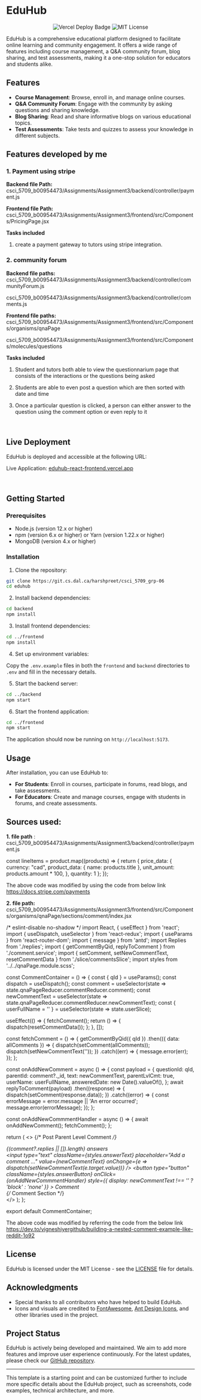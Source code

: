 # EduHub

<p align="center">
    <img src="https://therealsujitk-vercel-badge.vercel.app/?app=eduhub-react-frontend&root=frontend" alt="Vercel Deploy Badge">
    <img src="https://img.shields.io/badge/license-MIT-blue.svg" alt="MIT License">
</p>

EduHub is a comprehensive educational platform designed to facilitate online learning and community engagement. It offers a wide range of features including course management, a Q&A community forum, blog sharing, and test assessments, making it a one-stop solution for educators and students alike.

## Features

- **Course Management**: Browse, enroll in, and manage online courses.
- **Q&A Community Forum**: Engage with the community by asking questions and sharing knowledge.
- **Blog Sharing**: Read and share informative blogs on various educational topics.
- **Test Assessments**: Take tests and quizzes to assess your knowledge in different subjects.


## Features developed by me
### 1. Payment using stripe
**Backend file Path:** csci_5709_b00954473/Assignments/Assignment3/backend/controller/payment.js

**Frontend file Path:** csci_5709_b00954473/Assignments/Assignment3/frontend/src/Components/PricingPage.jsx

**Tasks included**
1. create a payment gateway to tutors using stripe integration.

### 2. community forum
**Backend file paths:** csci_5709_b00954473/Assignments/Assignment3/backend/controller/communityForum.js

csci_5709_b00954473/Assignments/Assignment3/backend/controller/comments.js

**Frontend file paths:** csci_5709_b00954473/Assignments/Assignment3/frontend/src/Components/organisms/qnaPage

csci_5709_b00954473/Assignments/Assignment3/frontend/src/Components/molecules/questions

**Tasks included**
1. Student and tutors both able to view the questionnarium page that consists of the interactions or the questions being asked

2. Students are able to even post a question which are then sorted with date and time

3. Once a particular question is clicked, a person can either answer to the question using the comment option or even reply to it

<br>

## Live Deployment
EduHub is deployed and accessible at the following URL:

Live Application: [eduhub-react-frontend.vercel.app](url) 

<br>

## Getting Started

### Prerequisites

- Node.js (version 12.x or higher)
- npm (version 6.x or higher) or Yarn (version 1.22.x or higher)
- MongoDB (version 4.x or higher)

### Installation

1. Clone the repository:

```bash
git clone https://git.cs.dal.ca/harshpreet/csci_5709_grp-06
cd eduhub
```

2. Install backend dependencies:

```bash
cd backend
npm install
```

3. Install frontend dependencies:

```bash
cd ../frontend
npm install
```

4. Set up environment variables:

Copy the `.env.example` files in both the `frontend` and `backend` directories to `.env` and fill in the necessary details.

5. Start the backend server:

```bash
cd ../backend
npm start
```

6. Start the frontend application:

```bash
cd ../frontend
npm start
```

The application should now be running on `http://localhost:5173`.

## Usage

After installation, you can use EduHub to:

- **For Students**: Enroll in courses, participate in forums, read blogs, and take assessments.
- **For Educators**: Create and manage courses, engage with students in forums, and create assessments.

<!-- ## Contributing

We welcome contributions to EduHub! Please read our [Contributing Guide](CONTRIBUTING.md) for details on our code of conduct and the process for submitting pull requests. -->

## Sources used:

**1. file path** : csci_5709_b00954473/Assignments/Assignment3/backend/controller/payment.js

const lineItems = product.map((products) => {
    return {
      price_data: {
        currency: "cad",
        product_data: {
          name: products.title
        },
        unit_amount: products.amount * 100,
      },
      quantity: 1
    };
  });


The above code was modified by using the code from below link
https://docs.stripe.com/payments

**2. file path:**
csci_5709_b00954473/Assignments/Assignment3/frontend/src/Components/organisms/qnaPage/sections/comment/index.jsx

/* eslint-disable no-shadow */
import React, { useEffect } from 'react';
import { useDispatch, useSelector } from 'react-redux';
import { useParams } from 'react-router-dom';
import { message } from 'antd';
import Replies from './replies';
import { getCommentByQid, replyToComment } from './comment.service';
import { setComment, setNewCommentText, resetCommentData } from './slice/commentsSlice';
import styles from '../../qnaPage.module.scss';

const CommentContainer = () => {
  const { qId } = useParams();
  const dispatch = useDispatch();
  const comment = useSelector(state => state.qnaPageReducer.commentReducer.comment);
  const newCommentText = useSelector(state => state.qnaPageReducer.commentReducer.newCommentText);
  const { userFullName = '' } = useSelector(state => state.userSlice);

  useEffect(() => {
    fetchComment();
    return () => {
      dispatch(resetCommentData());
    };
  }, []);

  const fetchComment = () => {
    getCommentByQid({ qId })
      .then(({ data: allComments }) => {
        dispatch(setComment(allComments));
        dispatch(setNewCommentText(''));
      })
      .catch((err) => {
        message.error(err);
      });
  };

  const onAddNewComment = async () => {
    const payload = {
      questionId: qId,
      parentId: comment?._id,
      text: newCommentText,
      parentLvlCmt: true,
      userName: userFullName,
      answeredDate: new Date().valueOf(),
    };
    await replyToComment(payload)
      .then((response) => {
        dispatch(setComment(response.data));
      })
      .catch((error) => {
        const errorMessage = error.message || 'An error occurred';
        message.error(errorMessage);
      });
  };

  const onAddNewCommmentHandler = async () => {
    await onAddNewComment();
    fetchComment();
  };

  return (
    <>
      {/* Post Parent Level Comment */}
      <section className={styles.totalAnswersSection}>
        <div className={styles.totalAnswers__count}>
          {(comment?.replies || []).length} answers
        </div>
        <input
          type="text"
          className={styles.answerText}
          placeholder="Add a comment ..."
          value={newCommentText}
          onChange={e => dispatch(setNewCommentText(e.target.value))}
        />
        <button
          type="button"
          className={styles.answerButton}
          onClick={onAddNewCommmentHandler}
          style={{ display: newCommentText !== '' ? 'block' : 'none' }}
        >
          Comment
        </button>
      </section>
      {/* Comment Section */}
      <section className={styles.commentsSection}>
        <Replies
          comment={comment}
          fetchComment={fetchComment}
        />
      </section>
    </>
  );
};

export default CommentContainer;

The above code was modified by referring the code from the below link
https://dev.to/vigneshiyergithub/building-a-nested-comment-example-like-reddit-1o92


## License

EduHub is licensed under the MIT License - see the [LICENSE](LICENSE) file for details.

## Acknowledgments

- Special thanks to all contributors who have helped to build EduHub.
- Icons and visuals are credited to [FontAwesome](https://fontawesome.com/), [Ant Design Icons](https://ant.design/components/icon/), and other libraries used in the project.

## Project Status

EduHub is actively being developed and maintained. We aim to add more features and improve user experience continuously. For the latest updates, please check our [GitHub repository](https://github.com/dishaanand/eduhub).

---

This template is a starting point and can be customized further to include more specific details about the EduHub project, such as screenshots, code examples, technical architecture, and more.
